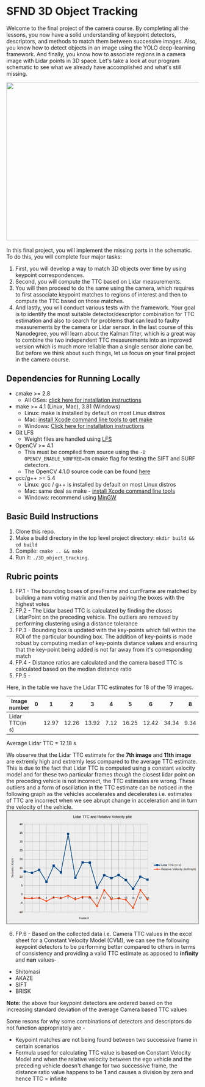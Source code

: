 # SFND 3D Object Tracking

Welcome to the final project of the camera course. By completing all the lessons, you now have a solid understanding of keypoint detectors, descriptors, and methods to match them between successive images. Also, you know how to detect objects in an image using the YOLO deep-learning framework. And finally, you know how to associate regions in a camera image with Lidar points in 3D space. Let's take a look at our program schematic to see what we already have accomplished and what's still missing.

<img src="images/course_code_structure.png" width="779" height="414" />

In this final project, you will implement the missing parts in the schematic. To do this, you will complete four major tasks: 
1. First, you will develop a way to match 3D objects over time by using keypoint correspondences. 
2. Second, you will compute the TTC based on Lidar measurements. 
3. You will then proceed to do the same using the camera, which requires to first associate keypoint matches to regions of interest and then to compute the TTC based on those matches. 
4. And lastly, you will conduct various tests with the framework. Your goal is to identify the most suitable detector/descriptor combination for TTC estimation and also to search for problems that can lead to faulty measurements by the camera or Lidar sensor. In the last course of this Nanodegree, you will learn about the Kalman filter, which is a great way to combine the two independent TTC measurements into an improved version which is much more reliable than a single sensor alone can be. But before we think about such things, let us focus on your final project in the camera course. 

## Dependencies for Running Locally
* cmake >= 2.8
  * All OSes: [click here for installation instructions](https://cmake.org/install/)
* make >= 4.1 (Linux, Mac), 3.81 (Windows)
  * Linux: make is installed by default on most Linux distros
  * Mac: [install Xcode command line tools to get make](https://developer.apple.com/xcode/features/)
  * Windows: [Click here for installation instructions](http://gnuwin32.sourceforge.net/packages/make.htm)
* Git LFS
  * Weight files are handled using [LFS](https://git-lfs.github.com/)
* OpenCV >= 4.1
  * This must be compiled from source using the `-D OPENCV_ENABLE_NONFREE=ON` cmake flag for testing the SIFT and SURF detectors.
  * The OpenCV 4.1.0 source code can be found [here](https://github.com/opencv/opencv/tree/4.1.0)
* gcc/g++ >= 5.4
  * Linux: gcc / g++ is installed by default on most Linux distros
  * Mac: same deal as make - [install Xcode command line tools](https://developer.apple.com/xcode/features/)
  * Windows: recommend using [MinGW](http://www.mingw.org/)

## Basic Build Instructions

1. Clone this repo.
2. Make a build directory in the top level project directory: `mkdir build && cd build`
3. Compile: `cmake .. && make`
4. Run it: `./3D_object_tracking`.

## Rubric points

1. FP.1 - The bounding boxes of prevFrame and currFrame are matched by building a nxm voting matrix and then by pairing the boxes with the highest votes
2. FP.2 - The Lidar based TTC is calculated by finding the closes LidarPoint on the preceding vehicle. The outliers are removed by performing clustering using a distance tolerance
3. FP.3 - Bounding box is updated with the key-points which fall within the ROI of the particular bounding box. The addition of key-points is made robust by computing median of key-points distance values and ensuring that the key-point being added is not far away from it's corresponding match
4. FP.4 - Distance ratios are calculated and the camera based TTC is calculated based on the median distance ratio
5. FP.5 - 

Here, in the table we have the Lidar TTC estimates for 18 of the 19 images.

| Image number   | 0 |   1   |   2   |   3   |   4  |   5   |   6   |   7   |   8  |   9   |   10  |  11  |   12  |  13  |   14  |  15  |  16  |  17  |  18  |
|----------------|:-:|:-----:|:-----:|:-----:|:----:|:-----:|:-----:|:-----:|:----:|:-----:|:-----:|:----:|:-----:|:----:|:-----:|:----:|:----:|:----:|:----:|
| Lidar TTC(in s)|   | 12.97 | 12.26 | 13.92 | 7.12 | 16.25 | 12.42 | 34.34 | 9.34 | 18.13 | 18.03 | 3.83 | 10.85 | 9.22 | 10.97 | 8.09 | 3.18 | 9.99 | 8.31 |

Average Lidar TTC = 12.18 s

We observe that the Lidar TTC estimate for the **7th image** and **11th image** are extremly high and extremly less compared to the average TTC estimate. This is due to the fact that Lidar TTC is computed using a constant velocity model and for these two particular frames *though* the closest lidar point on the preceding vehicle is not incorrect, the TTC estimates are wrong. These outliers and a form of oscillation in the TTC estimate can be noticed in the following graph as the vehicles accelerates and decelerates i.e. estimates of TTC are incorrect when we see abrupt change in acceleration and in turn the velocity of the vehicle.
![](./lidar_ttc.png)

6. FP.6 - Based on the collected data i.e. Camera TTC values in the excel sheet for a Constant Velocity Model (CVM), we can see the following keypoint detectors to be performing better compared to others in terms of consistency and providing a valid TTC estimate as apposed to **infinity** and **nan** values-
  
  * Shitomasi
  * AKAZE
  * SIFT
  * BRISK

**Note:** the above four keypoint detectors are ordered based on the increasing standard deviation of the average Camera based TTC values

Some resons for why some combinations of detectors and descriptors do not function appropriately are -
  * Keypoint matches are not being found between two successive frame in certain scenarios
  * Formula used for calculating TTC value is based on Constant Velocity Model and when the relative velocity between the ego vehicle and the preceding vehicle doesn't change for two successive frame, the distance ratio value happens to be **1** and causes a division by zero and hence TTC = infinite
